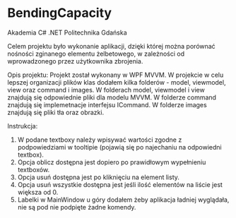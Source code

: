 # BendingCapacity
Akademia C# .NET Politechnika Gdańska

Celem projektu było wykonanie aplikacji, dzięki której można porównać nośności zginanego elementu żelbetowego, w zależności od wprowadzonego przez użytkownika zbrojenia. 

Opis projektu:
Projekt został wykonany w WPF MVVM.
W projekcie w celu lepszej organizacji plików klas dodałem kilka folderów - model, viewmodel, view oraz command i images.
W folderach model, viewmodel i view znajdują się odpowiednie pliki dla modelu MVVM. W folderze command znajdują się implemetnacje interfejsu ICommand. W folderze images znajdują się pliki tła oraz obrazki.

Instrukcja:
1) W podane textboxy należy wpisywać wartości zgodne z podpowiedziami w tooltipie (pojawią się po najechaniu na odpowiedni textbox).
2) Opcja oblicz dostępna jest dopiero po prawidłowym wypełnieniu textboxów.
3) Opcja usuń dostępna jest po kliknięciu na element listy.
4) Opcja usuń wszystkie dostępna jest jeśli ilość elementów na liście jest większa od 0.
5) Labelki w MainWindow u góry dodałem żeby aplikacja ładniej wyglądała, nie są pod nie podpięte żadne komendy.
